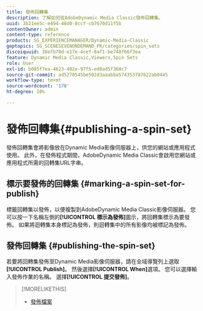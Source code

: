```yaml
---
title: 發佈回轉集
description: 了解如何從AdobeDynamic Media Classic發佈回轉集。
uuid: 3b21ee5c-e494-48d0-8ccf-cb7670d11f5b
contentOwner: admin
content-type: reference
products: SG_EXPERIENCEMANAGER/Dynamic-Media-Classic
geptopics: SG_SCENESEVENONDEMAND_PK/categories/spin_sets
discoiquuid: 38efb70d-e17e-4cef-8af1-be748f66f3ea
feature: Dynamic Media Classic,Viewers,Spin Sets
role: User
exl-id: b085f7ea-4623-402e-97f5-ed8ad5f368c7
source-git-commit: ad5270545be502d3aaabba574353787622ab0445
workflow-type: tm+mt
source-wordcount: '178'
ht-degree: 10%

---
```


# 發佈回轉集{#publishing-a-spin-set}

發佈回轉集會將影像放在Dynamic Media影像伺服器上，供您的網站或應用程式使用。 此外，在發佈程式期間，AdobeDynamic Media Classic會啟用您網站或應用程式所需的回轉集URL字串。

## 標示要發佈的回轉集 {#marking-a-spin-set-for-publish}

標籤回轉集以發佈，以便複製到AdobeDynamic Media Classic影像伺服器。 您可以按一下名稱左側的&#x200B;**[!UICONTROL 標示為發佈]**&#x200B;圖示，將回轉集標示為要發佈。 如果將迴轉集本身標記為發佈，則迴轉集中的所有影像均被標記為發佈。

## 發佈回轉集 {#publishing-the-spin-set}

若要將回轉集發佈至Dynamic Media影像伺服器，請在全域導覽列上選取&#x200B;**[!UICONTROL Publish]**。 然後選擇&#x200B;**[!UICONTROL When]**&#x200B;選項。 您可以選擇輸入發佈作業的名稱。 選擇&#x200B;**[!UICONTROL 提交發佈]**。

>[!MORELIKETHIS]
>
>* [發佈檔案](publishing-files.md#publishing_files)

